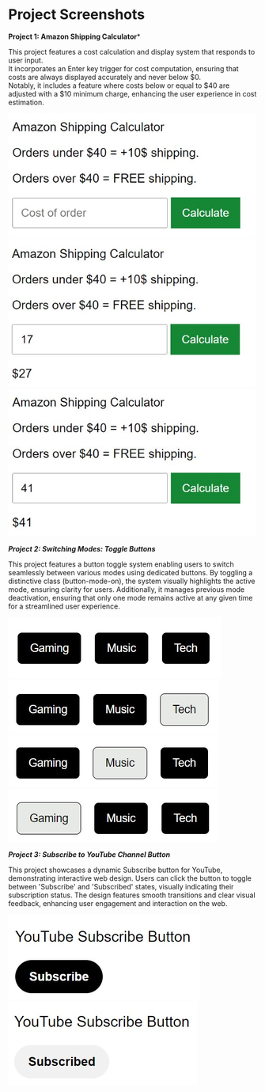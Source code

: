 # Project Screenshots

**Project 1: Amazon Shipping Calculator***

This project features a cost calculation and display system that responds to user input. <br>
It incorporates an Enter key trigger for cost computation, ensuring that costs are always displayed accurately and never below $0. <br>
Notably, it includes a feature where costs below or equal to $40 are adjusted with a $10 minimum charge, enhancing the user experience in cost estimation.

<img src="screenshots/amazon-ship-calc.jpg" alt="amazon-shipping-calculator" style="width: 500px;">
<img src="screenshots/amazon-ship-calc-pdel.jpg" alt="amazon-shipping-calculator" style="width: 500px;">
<img src="screenshots/amazon-ship-calc-fdel.jpg" alt="amazon-shipping-calculator" style="width: 500px;">

***Project 2: Switching Modes: Toggle Buttons***

This project features a button toggle system enabling users to switch seamlessly between various modes using dedicated buttons. 
By toggling a distinctive class (button-mode-on), the system visually highlights the active mode, ensuring clarity for users. 
Additionally, it manages previous mode deactivation, ensuring that only one mode remains active at any given time for a streamlined user experience.

![buttons](screenshots/buttons.jpg)
![buttons](screenshots/buttons-tech.jpg)
![buttons](screenshots/buttons-music.jpg)
![buttons](screenshots/buttons-gaming.jpg)

***Project 3: Subscribe to YouTube Channel Button***

This project showcases a dynamic Subscribe button for YouTube, demonstrating interactive web design. 
Users can click the button to toggle between 'Subscribe' and 'Subscribed' states, visually indicating their subscription status. 
The design features smooth transitions and clear visual feedback, enhancing user engagement and interaction on the web.

![youtube-button](screenshots/youtube-subscribe.jpg)
![youtube-button](screenshots/youtube-subscribed.jpg)

